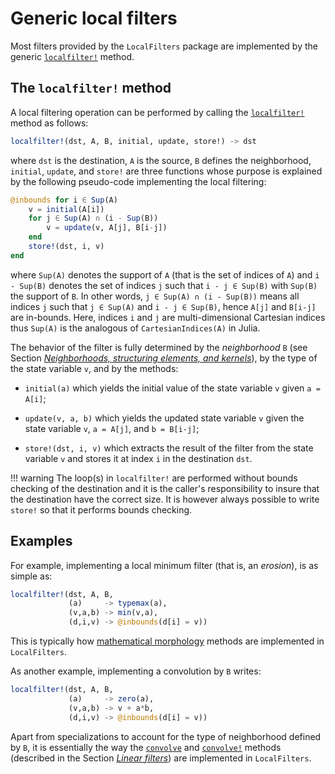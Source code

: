 # Generic local filters

Most filters provided by the `LocalFilters` package are implemented by the
generic [`localfilter!`](@ref) method.


## The `localfilter!` method

A local filtering operation can be performed by calling the
[`localfilter!`](@ref) method as follows:

```julia
localfilter!(dst, A, B, initial, update, store!) -> dst
```

where `dst` is the destination, `A` is the source, `B` defines the
neighborhood, `initial`, `update`, and `store!` are three functions whose
purpose is explained by the following pseudo-code implementing the local
filtering:

```julia
@inbounds for i ∈ Sup(A)
    v = initial(A[i])
    for j ∈ Sup(A) ∩ (i - Sup(B))
        v = update(v, A[j], B[i-j])
    end
    store!(dst, i, v)
end
```

where `Sup(A)` denotes the support of `A` (that is the set of indices of `A`)
and `i - Sup(B)` denotes the set of indices `j` such that `i - j ∈ Sup(B)` with
`Sup(B)` the support of `B`. In other words, `j ∈ Sup(A) ∩ (i - Sup(B))` means
all indices `j` such that `j ∈ Sup(A)` and `i - j ∈ Sup(B)`, hence `A[j]` and
`B[i-j]` are in-bounds. Here, indices `i` and `j` are multi-dimensional
Cartesian indices thus `Sup(A)` is the analogous of `CartesianIndices(A)` in
Julia.

The behavior of the filter is fully determined by the *neighborhood* `B` (see
Section [*Neighborhoods, structuring elements, and
kernels*](neighborhoods.html)), by the type of the state variable `v`, and by
the methods:

- `initial(a)` which yields the initial value of the state variable `v` given
  `a = A[i]`;

- `update(v, a, b)` which yields the updated state variable `v` given the state
  variable `v`, `a = A[j]`, and `b = B[i-j]`;

- `store!(dst, i, v)` which extracts the result of the filter from the state
  variable `v` and stores it at index `i` in the destination `dst`.

!!! warning
    The loop(s) in `localfilter!` are performed without bounds checking of the
    destination and it is the caller's responsibility to insure that the
    destination have the correct size. It is however always possible to write
    `store!` so that it performs bounds checking.


## Examples

For example, implementing a local minimum filter (that is, an *erosion*), is as
simple as:

```julia
localfilter!(dst, A, B,
             (a)     -> typemax(a),
             (v,a,b) -> min(v,a),
             (d,i,v) -> @inbounds(d[i] = v))
```

This is typically how [mathematical morphology](#morphology) methods are
implemented in `LocalFilters`.

As another example, implementing a convolution by `B` writes:

```julia
localfilter!(dst, A, B,
             (a)     -> zero(a),
             (v,a,b) -> v + a*b,
             (d,i,v) -> @inbounds(d[i] = v))
```

Apart from specializations to account for the type of neighborhood defined by
`B`, it is essentially the way the [`convolve`](@ref) and [`convolve!`](@ref)
methods (described in the Section [*Linear filters*](linear.html)) are
implemented in `LocalFilters`.

